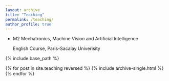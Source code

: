 ```yaml
---
layout: archive
title: "Teaching"
permalink: /teaching/
author_profile: true
---
```


* M2 Mechatronics, Machine Vision and Artificial Intelligence

  English Course, Paris-Sacalay Univerisity




{% include base_path %}

{% for post in site.teaching reversed %}
  {% include archive-single.html %}
{% endfor %}
